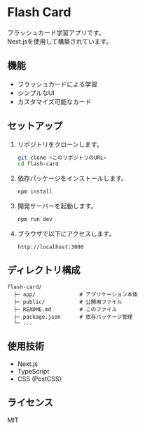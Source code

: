 # Flash Card

フラッシュカード学習アプリです。  
Next.jsを使用して構築されています。

## 機能

- フラッシュカードによる学習
- シンプルなUI
- カスタマイズ可能なカード

## セットアップ

1. リポジトリをクローンします。

   ```bash
   git clone <このリポジトリのURL>
   cd flash-card
   ```

2. 依存パッケージをインストールします。

   ```bash
   npm install
   ```

3. 開発サーバーを起動します。

   ```bash
   npm run dev
   ```

4. ブラウザで以下にアクセスします。

   ```
   http://localhost:3000
   ```

## ディレクトリ構成

```
flash-card/
  ├─ app/              # アプリケーション本体
  ├─ public/           # 公開用ファイル
  ├─ README.md         # このファイル
  ├─ package.json      # 依存パッケージ管理
  └─ ...
```

## 使用技術

- Next.js
- TypeScript
- CSS (PostCSS)

## ライセンス

MIT
